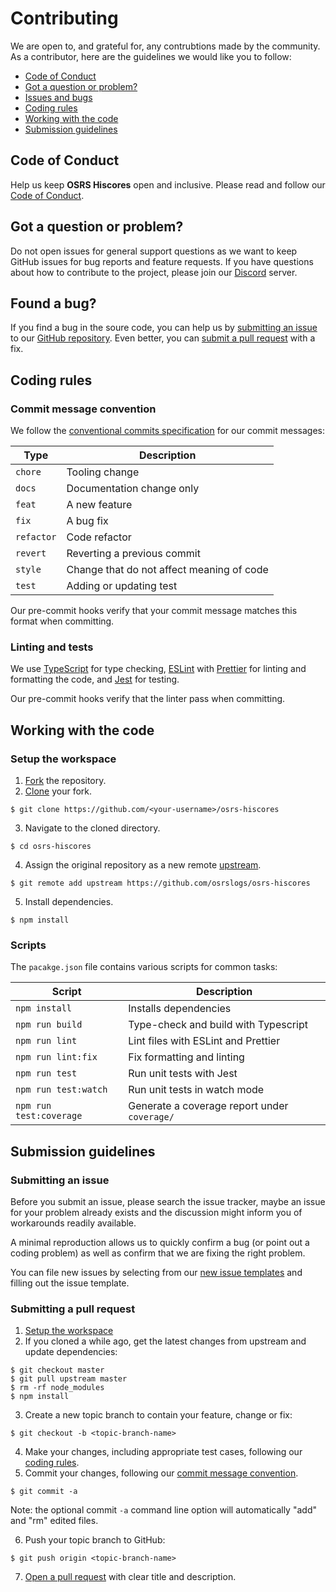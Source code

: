 # Contributing

We are open to, and grateful for, any contrubtions made by the community. As a contributor, here are the guidelines we
would like you to follow:

- [Code of Conduct](#code-of-conduct)
- [Got a question or problem?](#got-a-question-or-issue)
- [Issues and bugs](#found-a-bug)
- [Coding rules](#coding-rules)
- [Working with the code](#working-with-the-code)
- [Submission guidelines](#submission-guidelines)

## Code of Conduct

Help us keep **OSRS Hiscores** open and inclusive. Please read and follow our [Code of Conduct](CODE_OF_CONDUCT.md).

## Got a question or problem?

Do not open issues for general support questions as we want to keep GitHub issues for bug reports and feature requests.
If you have questions about how to contribute to the project, please join our [Discord]() server.

## Found a bug?

If you find a bug in the soure code, you can help us by [submitting an issue](#submitting-an-issue) to our
[GitHub repository](https://github.com/osrslogs/osrs-hiscores). Even better, you can [submit a pull request](#submitting-a-pull-request) with a fix.

## Coding rules

### Commit message convention

We follow the [conventional commits specification](https://www.conventionalcommits.org/en) for our commit messages:

| Type       | Description                               |
| ---------- | ----------------------------------------- |
| `chore`    | Tooling change                            |
| `docs`     | Documentation change only                 |
| `feat`     | A new feature                             |
| `fix`      | A bug fix                                 |
| `refactor` | Code refactor                             |
| `revert`   | Reverting a previous commit               |
| `style`    | Change that do not affect meaning of code |
| `test`     | Adding or updating test                   |

Our pre-commit hooks verify that your commit message matches this format when committing.

### Linting and tests

We use [TypeScript](https://www.typescriptlang.org) for type checking, [ESLint](https://eslint.org) with
[Prettier](https://prettier.io) for linting and formatting the code, and [Jest](https://jestjs.io) for testing.

Our pre-commit hooks verify that the linter pass when committing.

## Working with the code

### Setup the workspace

1. [Fork](https://help.github.com/en/github/getting-started-with-github/fork-a-repo) the repository.
2. [Clone](https://help.github.com/en/github/creating-cloning-and-archiving-repositories/cloning-a-repository) your fork.

```
$ git clone https://github.com/<your-username>/osrs-hiscores
```

3. Navigate to the cloned directory.

```
$ cd osrs-hiscores
```

4. Assign the original repository as a new remote
   [upstream](https://help.github.com/en/github/collaborating-with-issues-and-pull-requests/configuring-a-remote-for-a-fork).

```
$ git remote add upstream https://github.com/osrslogs/osrs-hiscores
```

5. Install dependencies.

```
$ npm install
```

### Scripts

The `pacakge.json` file contains various scripts for common tasks:

| Script                  | Description                                  |
| ----------------------- | -------------------------------------------- |
| `npm install`           | Installs dependencies                        |
| `npm run build`         | Type-check and build with Typescript         |
| `npm run lint`          | Lint files with ESLint and Prettier          |
| `npm run lint:fix`      | Fix formatting and linting                   |
| `npm run test`          | Run unit tests with Jest                     |
| `npm run test:watch`    | Run unit tests in watch mode                 |
| `npm run test:coverage` | Generate a coverage report under `coverage/` |

## Submission guidelines

### Submitting an issue

Before you submit an issue, please search the issue tracker, maybe an issue for your problem already exists and the discussion might inform you of workarounds readily available.

A minimal reproduction allows us to quickly confirm a bug (or point out a coding problem) as well as confirm that we are fixing the right problem.

You can file new issues by selecting from our [new issue templates](https://github.com/osrslogs/osrs-hiscores/issues/new/choose) and filling out the issue template.

### Submitting a pull request

1. [Setup the workspace](#setup-the-workspace)
2. If you cloned a while ago, get the latest changes from upstream and update dependencies:

```
$ git checkout master
$ git pull upstream master
$ rm -rf node_modules
$ npm install
```

3. Create a new topic branch to contain your feature, change or fix:

```
$ git checkout -b <topic-branch-name>
```

4. Make your changes, including appropriate test cases, following our [coding rules](#coding-rules).
5. Commit your changes, following our [commit message convention](#commit-message-convention).

```
$ git commit -a
```

Note: the optional commit `-a` command line option will automatically "add" and "rm" edited files.

6. Push your topic branch to GitHub:

```
$ git push origin <topic-branch-name>
```

7. [Open a pull request](https://help.github.com/en/github/collaborating-with-issues-and-pull-requests/creating-a-pull-request#creating-the-pull-request) with clear title and description.
